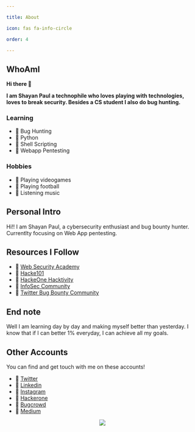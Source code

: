 ```yaml
---

title: About

icon: fas fa-info-circle

order: 4

---
```

## WhoAmI

**Hi there 👋**

**I am Shayan Paul a technophile who loves playing with technologies, loves to break security. Besides a CS student I also do bug hunting.**

### Learning
- 🔰 Bug Hunting
- 🔰 Python
- 🔰 Shell Scripting
- 🔰 Webapp Pentesting

### Hobbies
- 🔰 Playing videogames
- 🔰 Playing football
- 🔰 Listening music

## Personal Intro
Hi!! I am Shayan Paul, a cybersecurity enthusiast and bug bounty hunter. Currentlty focusing on Web App pentesting.

## Resources I Follow
- 🔰 [Web Security Academy](https://portswigger.net/web-security/learning-path)
- 🔰 [Hacke101](https://www.hacker101.com/resources.html)
- 🔰 [HackeOne Hacktivity](https://hackerone.com/hacktivity)
- 🔰 [InfoSec Community](https://medium.com/bugbountywriteup)
- 🔰 [Twitter Bug Bounty Community](https://twitter.com/shayansec/following)

## End note
Well I am learning day by day and making myself better than yesterday. I know that if I can better 1% everyday, I can achieve all my goals.

## Other Accounts

You can find and get touch with me on these accounts!
- 🔰 [Twitter](https://twitter.com/shayansec)
- 🔰 [Linkedin](https://www.linkedin.com/in/shayansec)
- 🔰 [Instagram](https://www.instagram.com/iamshayansec)
- 🔰 [Hackerone](https://hackerone.com/shayansec)
- 🔰 [Bugcrowd](https://bugcrowd.com/shayansec)
- 🔰 [Medium](https://medium.com/@shayansec)


<p align="center">
<a href="https://github.com/anuraghazra/github-readme-stats"> 
<img src="https://github-readme-stats.vercel.app/api?username=shayansec&theme=radical&show_icons=true"/>
</a>
</p>
